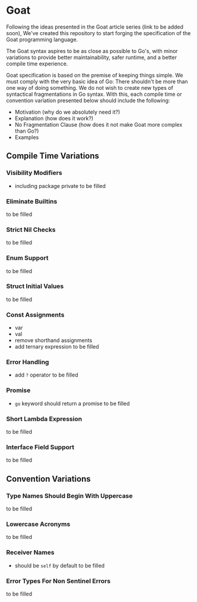 # Goat

Following the ideas presented in the Goat article series (link to be added soon),
We've created this repository to start forging the specification of the Goat programming language.

The Goat syntax aspires to be as close as possible to Go's, with minor variations to provide better
maintainability, safer runtime, and a better compile time experience.

Goat specification is based on the premise of keeping things simple. We must comply with the very
basic idea of Go: There shouldn't be more than one way of doing something. We do not wish to create
new types of syntactical fragmentations in Go syntax. With this, each compile time or convention
variation presented below should include the following:
- Motivation (why do we absolutely need it?)
- Explanation (how does it work?)
- No Fragmentation Clause (how does it not make Goat more complex than Go?)
- Examples

## Compile Time Variations

### Visibility Modifiers
- including package private
to be filled

### Eliminate Builtins

to be filled

### Strict Nil Checks

to be filled

### Enum Support

to be filled

### Struct Initial Values

to be filled

### Const Assignments
- var
- val
- remove shorthand assignments
- add ternary expression
to be filled

### Error Handling
- add `?` operator
to be filled

### Promise
- `go` keyword should return a promise
to be filled

### Short Lambda Expression

to be filled

### Interface Field Support

to be filled

## Convention Variations

### Type Names Should Begin With Uppercase

to be filled

### Lowercase Acronyms

to be filled

### Receiver Names
- should be `self` by default
to be filled

### Error Types For Non Sentinel Errors

to be filled


